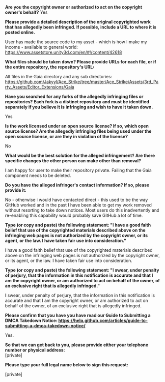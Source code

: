 **Are you the copyright owner or authorized to act on the copyright owner's behalf?**
Yes

**Please provide a detailed description of the original copyrighted work that has allegedly been infringed. If possible, include a URL to where it is posted online.**

User has made the source code to my asset - which is how I make my income - available to general world:  
https://www.assetstore.unity3d.com/en/#!/content/42618

**What files should be taken down? Please provide URLs for each file, or if the entire repository, the repository's URL:**

All files in the Gaia directory and any sub directories:  
https://github.com/Jakyyl/Ace_Strike/tree/master/Ace_Strike/Assets/3rd_Party_Assets/Editor_Extensions/Gaia

**Have you searched for any forks of the allegedly infringing files or repositories? Each fork is a distinct repository and must be identified separately if you believe it is infringing and wish to have it taken down.**

Yes

**Is the work licensed under an open source license? If so, which open source license? Are the allegedly infringing files being used under the open source license, or are they in violation of the license?**

No

**What would be the best solution for the alleged infringement? Are there specific changes the other person can make other than removal?**

I am happy for user to make their repository private. Failing that the Gaia component needs to be deleted.

**Do you have the alleged infringer's contact information? If so, please provide it:**

No - otherwise i would have contacted direct - this used to be the way GitHub worked and in the past I have been able to get my work removed without resorting to take down notices. Most users do this inadvertently and re-enabling this capability would probably save GitHub a lot of time.

**Type (or copy and paste) the following statement: "I have a good faith belief that use of the copyrighted materials described above on the infringing web pages is not authorized by the copyright owner, or its agent, or the law. I have taken fair use into consideration."**

I have a good faith belief that use of the copyrighted materials described above on the infringing web pages is not authorized by the copyright owner, or its agent, or the law. I have taken fair use into consideration.

**Type (or copy and paste) the following statement: "I swear, under penalty of perjury, that the information in this notification is accurate and that I am the copyright owner, or am authorized to act on behalf of the owner, of an exclusive right that is allegedly infringed."**

I swear, under penalty of perjury, that the information in this notification is accurate and that I am the copyright owner, or am authorized to act on behalf of the owner, of an exclusive right that is allegedly infringed.

**Please confirm that you have you have read our Guide to Submitting a DMCA Takedown Notice: https://help.github.com/articles/guide-to-submitting-a-dmca-takedown-notice/**

Yes.

**So that we can get back to you, please provide either your telephone number or physical address:**  
[private]

**Please type your full legal name below to sign this request:**  

[private]
